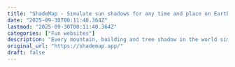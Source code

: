 ```yaml
---
title: "ShadeMap - Simulate sun shadows for any time and place on Earth"
date: "2025-09-30T00:11:40.364Z"
lastmod: "2025-09-30T00:11:40.364Z"
categories: ["Fun websites"]
description: "Every mountain, building and tree shadow in the world simulated for any date and time"
original_url: "https://shademap.app/"
draft: false
---
```

